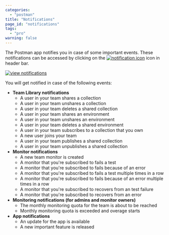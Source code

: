 ```yaml
---
categories:
  - "postman"
title: "Notifications"
page_id: "notifications"
tags: 
  - "pro"
warning: false
---
```


The Postman app notifies you in case of some important events. These notifications can be accessed by clicking on the [![notification icon](https://s3.amazonaws.com/postman-static-getpostman-com/postman-docs/59084883.png)](https://s3.amazonaws.com/postman-static-getpostman-com/postman-docs/59084883.png) icon in header bar.

[![view notifications](https://s3.amazonaws.com/postman-static-getpostman-com/postman-docs/59085470.png)](https://s3.amazonaws.com/postman-static-getpostman-com/postman-docs/59085470.png)

You will get notified in case of the following events:

*   **Team Library notifications**
    *   A user in your team shares a collection
    *   A user in your team unshares a collection
    *   A user in your team deletes a shared collection
    *   A user in your team shares an environment
    *   A user in your team unshares an environment
    *   A user in your team deletes a shared environment
    *   A user in your team subscribes to a collection that you own
    *   A new user joins your team
    *   A user in your team publishes a shared collection
    *   A user in your team unpublishes a shared collection
*   **Monitor notifications**
    *   A new team monitor is created
    *   A monitor that you're subscribed to fails a test
    *   A monitor that you're subscribed to fails because of an error
    *   A monitor that you're subscribed to fails a test multiple times in a row
    *   A monitor that you're subscribed to fails because of an error multiple times in a row
    *   A monitor that you're subscribed to recovers from an test failure
    *   A monitor that you're subscribed to recovers from an error
*   **Monitoring notifications (for admins and monitor owners)**
    *   The monthly monitoring quota for the team is about to be reached
    *   Monthly monitoring quota is exceeded and overage starts
*   **App notifications**
    *   An update for the app is available
    *   A new important feature is released
